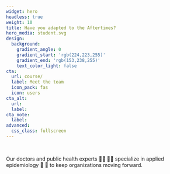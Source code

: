 ```yaml
---
widget: hero
headless: true
weight: 10
title: Have you adapted to the Aftertimes?
hero_media: student.svg
design:
  background:
    gradient_angle: 0
    gradient_start: 'rgb(224,223,255)'
    gradient_end: 'rgb(153,238,255)'
    text_color_light: false
cta:
  url: course/
  label: Meet the team
  icon_pack: fas
  icon: users
cta_alt:
  url:
  label:
cta_note:
  label:
advanced:
  css_class: fullscreen
---
```

<br>

Our doctors and public health experts 🧑‍⚕️ 🧑‍🔬  specialize in applied epidemiology 🦠 🔬 to keep organizations moving forward.
